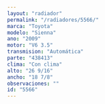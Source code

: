 ```yaml
---
layout: "radiador"
permalink: "/radiadores/5566/"
marca: "Toyota"
modelo: "Sienna"
ano: "2009"
motor: "V6 3.5"
transmision: "Automática"
parte: "438413"
clima: "Con clima"
alto: "26 9/16"
ancho: "18 7/8"
observaciones: ""
id: "5566"
---
```


